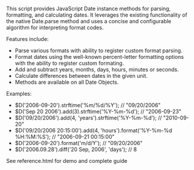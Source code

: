 This script provides JavaScript Date instance methods for parsing, formatting, and calculating dates. It leverages the existing functionality of the native Date.parse method and uses a concise and configurable algorithm for interpreting format codes.

Features include:
* Parse various formats with ability to register custom format parsing.
* Format dates using the well-known percent-letter formatting options with the ability to register custom formating.
* Add and subtract years, months, days, hours, minutes or seconds.
* Calculate differences between dates in the given unit.
* Methods are available on all Date Objects.

Examples:
* $D('2006-09-20').strftime('%m/%d/%Y'); // "09/20/2006"
* $D('Sep 20 2006').add(3).strftime('%Y-%m-%d'); // "2006-09-23"
* $D('09/20/2006').add(4, 'years').strftime('%Y-%m-%d'); // "2010-09-20"
* $D('09/20/2006 20:15:00').add(4, 'hours').format('%Y-%m-%d %H:%M:%S'); // "2006-09-21 00:15:00"
* $D('2006-09-20').format('m/d/Y'); // "09/20/2006"
* $D('2006.09.28').diff('20 Sep, 2006', 'days'); // 8

See reference.html for demo and complete guide